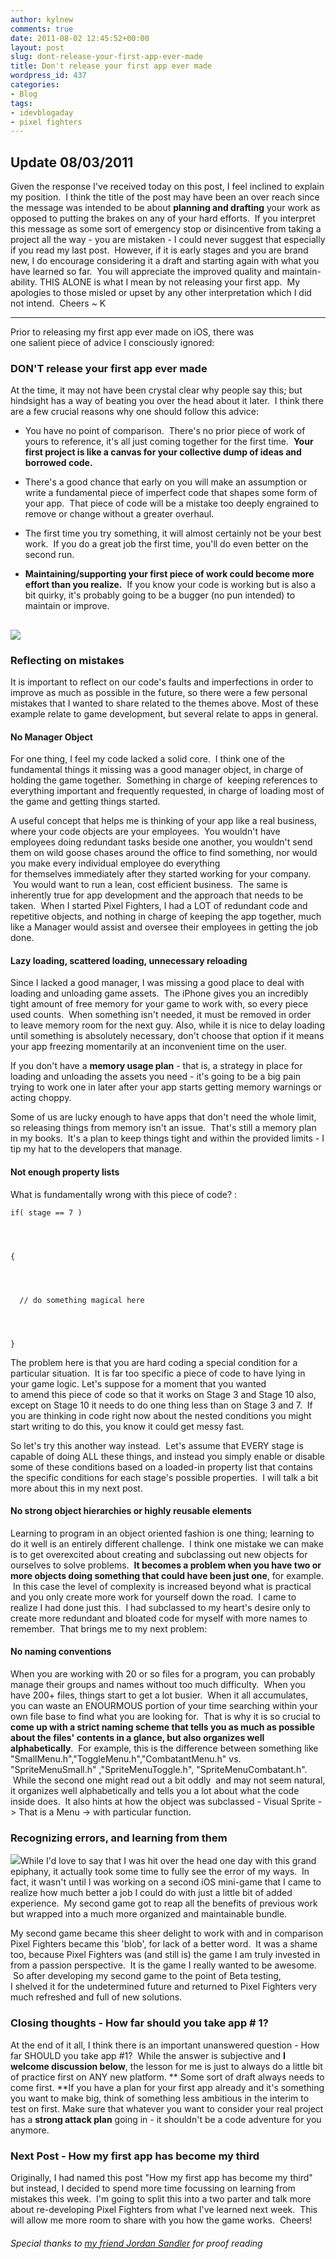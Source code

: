 ```yaml
---
author: kylnew
comments: true
date: 2011-08-02 12:45:52+00:00
layout: post
slug: dont-release-your-first-app-ever-made
title: Don't release your first app ever made
wordpress_id: 437
categories:
- Blog
tags:
- idevblogaday
- pixel fighters
---
```


## Update 08/03/2011


Given the response I've received today on this post, I feel inclined to explain my position.  I think the title of the post may have been an over reach since the message was intended to be about **planning and drafting** your work as opposed to putting the brakes on any of your hard efforts.  If you interpret this message as some sort of emergency stop or disincentive from taking a project all the way - you are mistaken - I could never suggest that especially if you read my last post.  However, if it is early stages and you are brand new, I do encourage considering it a draft and starting again with what you have learned so far.  You will appreciate the improved quality and maintain-ability. THIS ALONE is what I mean by not releasing your first app.  My apologies to those misled or upset by any other interpretation which I did not intend.  Cheers ~ K

--------------

Prior to releasing my first app ever made on iOS, there was one salient piece of advice I consciously ignored:


### DON'T release your first app ever made


At the time, it may not have been crystal clear why people say this; but hindsight has a way of beating you over the head about it later.  I think there are a few crucial reasons why one should follow this advice:



	
  * You have no point of comparison.  There's no prior piece of work of yours to reference, it's all just coming together for the first time.  **Your first project is like a canvas for your collective dump of ideas and borrowed code.**

	
  * There's a good chance that early on you will make an assumption or write a fundamental piece of imperfect code that shapes some form of your app.  That piece of code will be a mistake too deeply engrained to remove or change without a greater overhaul.

	
  * The first time you try something, it will almost certainly not be your best work.  If you do a great job the first time, you'll do even better on the second run.

	
  * **Maintaining/supporting your first piece of work could become more effort than you realize.**  If you know your code is working but is also a bit quirky, it's probably going to be a bugger (no pun intended) to maintain or improve.




## [![](http://kylnew.com/wp-content/uploads/2011/07/picard-facepalm-300x240.jpg)](http://kylnew.com/wp-content/uploads/2011/07/picard-facepalm.jpg)




### Reflecting on mistakes


It is important to reflect on our code's faults and imperfections in order to improve as much as possible in the future, so there were a few personal mistakes that I wanted to share related to the themes above. Most of these example relate to game development, but several relate to apps in general.


#### No Manager Object




For one thing, I feel my code lacked a solid core.  I think one of the fundamental things it missing was a good manager object, in charge of holding the game together.  Something in charge of  keeping references to everything important and frequently requested, in charge of loading most of the game and getting things started.




A useful concept that helps me is thinking of your app like a real business, where your code objects are your employees.  You wouldn't have employees doing redundant tasks beside one another, you wouldn't send them on wild goose chases around the office to find something, nor would you make every individual employee do everything for themselves immediately after they started working for your company.  You would want to run a lean, cost efficient business.  The same is inherently true for app development and the approach that needs to be taken.  When I started Pixel Fighters, I had a LOT of redundant code and repetitive objects, and nothing in charge of keeping the app together, much like a Manager would assist and oversee their employees in getting the job done.




#### Lazy loading, scattered loading, unnecessary reloading




Since I lacked a good manager, I was missing a good place to deal with loading and unloading game assets.  The iPhone gives you an incredibly tight amount of free memory for your game to work with, so every piece used counts.  When something isn't needed, it must be removed in order to leave memory room for the next guy. Also, while it is nice to delay loading until something is absolutely necessary, don't choose that option if it means your app freezing momentarily at an inconvenient time on the user.




If you don't have a **memory usage plan** - that is, a strategy in place for loading and unloading the assets you need - it's going to be a big pain trying to work one in later after your app starts getting memory warnings or acting choppy.




Some of us are lucky enough to have apps that don't need the whole limit, so releasing things from memory isn't an issue.  That's still a memory plan in my books.  It's a plan to keep things tight and within the provided limits - I tip my hat to the developers that manage.




#### Not enough property lists




What is fundamentally wrong with this piece of code? :



    
    if( stage == 7 )



    
    {



    
      // do something magical here



    
    }


The problem here is that you are hard coding a special condition for a particular situation.  It is far too specific a piece of code to have lying in your game logic. Let's suppose for a moment that you wanted to amend this piece of code so that it works on Stage 3 and Stage 10 also, except on Stage 10 it needs to do one thing less than on Stage 3 and 7.  If you are thinking in code right now about the nested conditions you might start writing to do this, you know it could get messy fast.

So let's try this another way instead.  Let's assume that EVERY stage is capable of doing ALL these things, and instead you simply enable or disable some of these conditions based on a loaded-in property list that contains the specific conditions for each stage's possible properties.  I will talk a bit more about this in my next post.


#### No strong object hierarchies or highly reusable elements




Learning to program in an object oriented fashion is one thing; learning to do it well is an entirely different challenge.  I think one mistake we can make is to get overexcited about creating and subclassing out new objects for ourselves to solve problems.  **It becomes a problem when you have two or more objects doing something that could have been just one**, for example.  In this case the level of complexity is increased beyond what is practical and you only create more work for yourself down the road.  I came to realize I had done just this.  I had subclassed to my heart's desire only to create more redundant and bloated code for myself with more names to remember.  That brings me to my next problem:




#### No naming conventions




When you are working with 20 or so files for a program, you can probably manage their groups and names without too much difficulty.  When you have 200+ files, things start to get a lot busier.  When it all accumulates, you can waste an ENOURMOUS portion of your time searching within your own file base to find what you are looking for.  That is why it is so crucial to **come up with a strict naming scheme that tells you as much as possible about the files' contents in a glance, but also organizes well alphabetically**.  For example, this is the difference between something like "SmallMenu.h","ToggleMenu.h","CombatantMenu.h" vs. "SpriteMenuSmall.h" ,"SpriteMenuToggle.h", "SpriteMenuCombatant.h".  While the second one might read out a bit oddly  and may not seem natural, it organizes well alphabetically and tells you a lot about what the code inside does.  It also hints at how the object was subclassed - Visual Sprite -> That is a Menu -> with particular function.




### Recognizing errors, and learning from them


[![](http://kylnew.com/wp-content/uploads/2011/08/lightbulb.jpg)](http://kylnew.com/wp-content/uploads/2011/08/lightbulb.jpg)While I'd love to say that I was hit over the head one day with this grand epiphany, it actually took some time to fully see the error of my ways.  In fact, it wasn't until I was working on a second iOS mini-game that I came to realize how much better a job I could do with just a little bit of added experience.  My second game got to reap all the benefits of previous work but wrapped into a much more organized and maintainable bundle.

My second game became this sheer delight to work with and in comparison Pixel Fighters became this 'blob', for lack of a better word.  It was a shame too, because Pixel Fighters was (and still is) the game I am truly invested in from a passion perspective.  It is the game I really wanted to be awesome.  So after developing my second game to the point of Beta testing, I shelved it for the undetermined future and returned to Pixel Fighters very much refreshed and full of new solutions.


### Closing thoughts - How far should you take app # 1?


At the end of it all, I think there is an important unanswered question - How far SHOULD you take app #1?  While the answer is subjective and **I welcome discussion below**, the lesson for me is just to always do a little bit of practice first on ANY new platform. ** Some sort of draft always needs to come first. **If you have a plan for your first app already and it's something you want to make big, think of something less ambitious in the interim to test on first. Make sure that whatever you want to consider your real project has a **strong attack plan** going in - it shouldn't be a code adventure for you anymore.


### Next Post - How my first app has become my third


Originally, I had named this post "How my first app has become my third" but instead, I decided to spend more time focussing on learning from mistakes this week.  I'm going to split this into a two parter and talk more about re-developing Pixel Fighters from what I've learned next week.  This will allow me more room to share with you how the game works.  Cheers!


###### Special thanks to [my friend Jordan Sandler](http://twitter.com/#!/Jordan_Sandler) for proof reading



